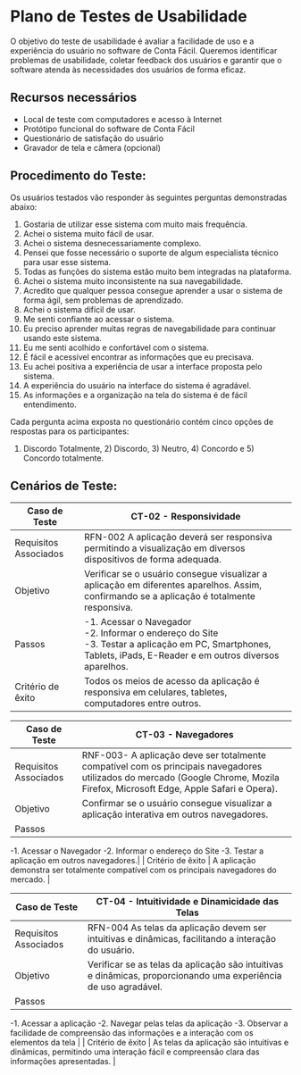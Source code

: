 # Plano de Testes de Usabilidade

O objetivo do teste de usabilidade é avaliar a facilidade de uso e a experiência do usuário no software de Conta Fácil. Queremos identificar problemas de usabilidade, coletar feedback dos usuários e garantir que o software atenda às necessidades dos usuários de forma eficaz.

## Recursos necessários

- Local de teste com computadores e acesso à Internet
- Protótipo funcional do software de Conta Fácil
- Questionário de satisfação do usuário
- Gravador de tela e câmera (opcional)

## Procedimento do Teste:

Os usuários testados vão responder às seguintes perguntas demonstradas abaixo:

1. Gostaria de utilizar esse sistema com muito mais frequência.
2. Achei o sistema muito fácil de usar.
3. Achei o sistema desnecessariamente complexo.
4. Pensei que fosse necessário o suporte de algum especialista técnico para usar esse sistema.
5. Todas as funções do sistema estão muito bem integradas na plataforma.
6. Achei o sistema muito inconsistente na sua navegabilidade.
7. Acredito que qualquer pessoa consegue aprender a usar o sistema de forma ágil, sem problemas de aprendizado.
8. Achei o sistema difícil de usar.
9. Me senti confiante ao acessar o sistema.
10. Eu preciso aprender muitas regras de navegabilidade para continuar usando este sistema.
11. Eu me senti acolhido e confortável com o sistema.
12. É fácil e acessível encontrar as informações que eu precisava.
13. Eu achei positiva a experiência de usar a interface proposta pelo sistema.
14. A experiência do usuário na interface do sistema é agradável.
15. As informações e a organização na tela do sistema é de fácil entendimento.

Cada pergunta acima exposta no questionário contém cinco opções de respostas para os participantes:

1) Discordo Totalmente, 2) Discordo, 3) Neutro, 4) Concordo e 5) Concordo totalmente.

## Cenários de Teste:


| Caso de Teste  |              CT-02 - Responsividade                    |
|---|---|
| Requisitos Associados | RFN-002 A aplicação deverá ser responsiva permitindo a visualização em diversos dispositivos de forma adequada.|
|Objetivo| Verificar se o usuário consegue visualizar a aplicação em diferentes aparelhos. Assim, confirmando se a aplicação é totalmente responsiva.|
|Passos| -1. Acessar o Navegador <br> -2. Informar o endereço do Site <br> -3. Testar a aplicação em PC, Smartphones, Tablets, iPads, E-Reader e em outros diversos aparelhos.|
 | Critério de êxito | Todos os meios de acesso da aplicação é responsiva em celulares, tabletes, computadores entre outros. |




 
| Caso de Teste  |              CT-03 -  Navegadores                   |
|---|---|
| Requisitos Associados |RNF-003- A aplicação deve ser totalmente compatível com os principais navegadores utilizados do mercado (Google Chrome, Mozila Firefox, Microsoft Edge, Apple Safari e Opera).|
|Objetivo| Confirmar se o usuário consegue visualizar a aplicação interativa em outros navegadores.|
|Passos|
-1. Acessar o Navegador
-2. Informar o endereço do Site
-3. Testar a aplicação em outros navegadores.|
 | Critério de êxito | A aplicação demonstra ser totalmente compatível com os principais navegadores do mercado. |





| Caso de Teste  |              CT-04 - Intuitividade e Dinamicidade das Telas                   |
|---|---|
| Requisitos Associados | RFN-004 As telas da aplicação devem ser intuitivas e dinâmicas, facilitando a interação do usuário. |
|Objetivo| Verificar se as telas da aplicação são intuitivas e dinâmicas, proporcionando uma experiência de uso agradável. |
|Passos|
-1. Acessar a aplicação
-2. Navegar pelas telas da aplicação
-3. Observar a facilidade de compreensão das informações e a interação com os elementos da tela |
 | Critério de êxito | As telas da aplicação são intuitivas e dinâmicas, permitindo uma interação fácil e compreensão clara das informações apresentadas. |
